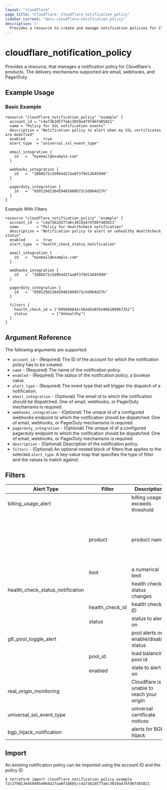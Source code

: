 ```yaml
---
layout: "cloudflare"
page_title: "Cloudflare: cloudflare_notification_policy"
sidebar_current: "docs-cloudflare-notification_policy"
description: |-
  Provides a resource to create and manage notification policies for Cloudflare's products.
---
```


# cloudflare_notification_policy

Provides a resource, that manages a notification policy for Cloudflare's products. The delivery
mechanisms supported are email, webhooks, and PagerDuty.

## Example Usage

### Basic Example
```hcl
resource "cloudflare_notification_policy" "example" {
  account_id = "c4a7362d577a6c3019a474fd6f485821"
  name = "Policy for SSL notification events"
  description = "Notification policy to alert when my SSL certificates are modified"
  enabled     =  true
  alert_type  = "universal_ssl_event_type"

  email_integration {
    id   =  "myemail@example.com"
  }

  webhooks_integration {
    id   =  "1860572c5d964d27aa0f379d13645940"
  }

  pagerduty_integration {
    id   =  "850129d136459401860572c5d964d27k"
  }
}
```

Example With Filters
```hcl
resource "cloudflare_notification_policy" "example" {
  account_id  = "c4a7362d577a6c3019a474fd6f485821"
  name        = "Policy for Healthcheck notification"
  description = "Notification policy to alert on unhealthy Healthcheck status"
  enabled     =  true
  alert_type  = "health_check_status_notification"

  email_integration {
    id   =  "myemail@example.com"
  }

  webhooks_integration {
    id   =  "1860572c5d964d27aa0f379d13645940"
  }

  pagerduty_integration {
    id   =  "850129d136459401860572c5d964d27k"
  }
  
  filters {
    health_check_id = ["699d98642c564d2e855e9661899b7252"]
    status           = ["Unhealthy"]
  }
}
```

## Argument Reference

The following arguments are supported:

* `account_id` - (Required) The ID of the account for which the notification policy has to be created.
* `name` - (Required) The name of the notification policy.
* `enabled` - (Required) The status of the notification policy, a boolean value.
* `alert_type` - (Required) The event type that will trigger the dispatch of a notification.
* `email_integration` - (Optional) The email id to which the notification should be dispatched. One of email, webhooks, or PagerDuty mechanisms is required.
* `webhooks_integration` - (Optional) The unique id of a configured webhooks endpoint to which the notification should be dispatched. One of email, webhooks, or PagerDuty mechanisms is required.
* `pagerduty_integration` - (Optional) The unique id of a configured pagerduty endpoint to which the notification should be dispatched. One of email, webhooks, or PagerDuty mechanisms is required.
* `description` - (Optional) Description of the notification policy.
* `filters` - (Optional) An optional nested block of filters that applies to the selected `alert_type`. A key-value map that specifies the type of filter and the values to match against.

## Filters

| Alert Type                       | Filter          | Description                               | Example Values                                                                                                                                                                                                                                                                                    |
|----------------------------------|-----------------|-------------------------------------------|---------------------------------------------------------------------------------------------------------------------------------------------------------------------------------------------------------------------------------------------------------------------------------------------------|
| billing_usage_alert              |                 | billing usage exceeds threshold           |                                                                                                                                                                                                                                                                                                   |
|                                  | product         | product name                              | "worker_requests", "worker_durable_objects_requests", "worker_durable_objects_duration", "worker_durable_objects_data_transfer", "worker_durable_objects_stored_data", "worker_durable_objects_storage_deletes", "worker_durable_objects_storage_writes", "worker_durable_objects_storage_reads"  |
|                                  | limit           | a numerical limit                         | "100"                                                                                                                                                                                                                                                                                             |
| health_check_status_notification |                 | health check status changes               |                                                                                                                                                                                                                                                                                                   |
|                                  | health_check_id | health check ID                           | 699d98642c564d2e855e9661899b7252                                                                                                                                                                                                                                                                  |
|                                  | status          | status to alert on                        | "Unhealthy", "Healthy"                                                                                                                                                                                                                                                                            |
| g6_pool_toggle_alert             |                 | pool alerts on enable/disable status      |                                                                                                                                                                                                                                                                                                   |
|                                  | pool_id         | load balancing pool id                    | "17b5962d775c646f3f9725cbc7a53df4"                                                                                                                                                                                                                                                                |
|                                  | enabled         | state to alert on                         | "true", "false"                                                                                                                                                                                                                                                                                   |
| real_origin_monitoring           |                 | Cloudflare is unable to reach your origin |                                                                                                                                                                                                                                                                                                   |
| universal_ssl_event_type         |                 | universal certificate notices             |                                                                                                                                                                                                                                                                                                   |
| bgp_hijack_notification          |                 | alerts for BGP hijack                     |                                                                                                                                                                                                                                                                                                   |

## Import

An existing notification policy can be imported using the account ID and the policy ID

```
$ terraform import cloudflare_notification_policy.example 72c379d136459405d964d27aa0f18605/c4a7362d577a6c3019a474fd6f485821
```
